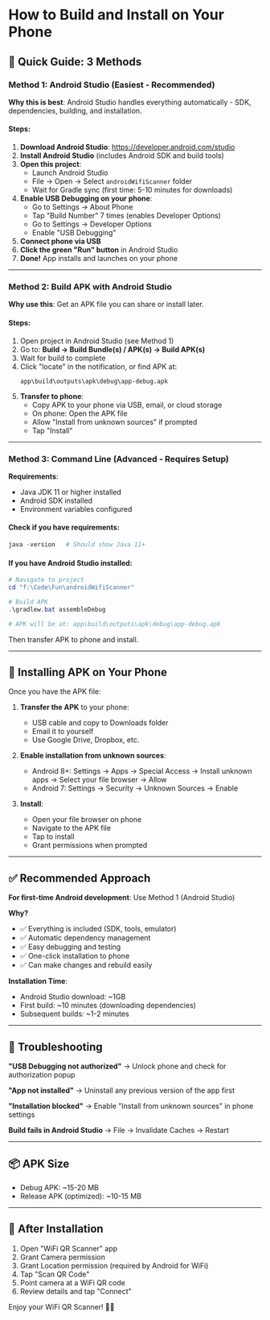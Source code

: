 # How to Build and Install on Your Phone

## 🎯 Quick Guide: 3 Methods

### Method 1: Android Studio (Easiest - Recommended)

**Why this is best**: Android Studio handles everything automatically - SDK, dependencies, building, and installation.

#### Steps:
1. **Download Android Studio**: https://developer.android.com/studio
2. **Install Android Studio** (includes Android SDK and build tools)
3. **Open this project**: 
   - Launch Android Studio
   - File → Open → Select `androidWifiScanner` folder
   - Wait for Gradle sync (first time: 5-10 minutes for downloads)
4. **Enable USB Debugging on your phone**:
   - Go to Settings → About Phone
   - Tap "Build Number" 7 times (enables Developer Options)
   - Go to Settings → Developer Options
   - Enable "USB Debugging"
5. **Connect phone via USB**
6. **Click the green "Run" button** in Android Studio
7. **Done!** App installs and launches on your phone

---

### Method 2: Build APK with Android Studio

**Why use this**: Get an APK file you can share or install later.

#### Steps:
1. Open project in Android Studio (see Method 1)
2. Go to: **Build → Build Bundle(s) / APK(s) → Build APK(s)**
3. Wait for build to complete
4. Click "locate" in the notification, or find APK at:
   ```
   app\build\outputs\apk\debug\app-debug.apk
   ```
5. **Transfer to phone**:
   - Copy APK to your phone via USB, email, or cloud storage
   - On phone: Open the APK file
   - Allow "Install from unknown sources" if prompted
   - Tap "Install"

---

### Method 3: Command Line (Advanced - Requires Setup)

**Requirements**:
- Java JDK 11 or higher installed
- Android SDK installed
- Environment variables configured

#### Check if you have requirements:
```powershell
java -version   # Should show Java 11+
```

#### If you have Android Studio installed:
```powershell
# Navigate to project
cd "f:\Code\Fun\androidWifiScanner"

# Build APK
.\gradlew.bat assembleDebug

# APK will be at: app\build\outputs\apk\debug\app-debug.apk
```

Then transfer APK to phone and install.

---

## 📱 Installing APK on Your Phone

Once you have the APK file:

1. **Transfer the APK** to your phone:
   - USB cable and copy to Downloads folder
   - Email it to yourself
   - Use Google Drive, Dropbox, etc.

2. **Enable installation from unknown sources**:
   - Android 8+: Settings → Apps → Special Access → Install unknown apps → Select your file browser → Allow
   - Android 7: Settings → Security → Unknown Sources → Enable

3. **Install**:
   - Open your file browser on phone
   - Navigate to the APK file
   - Tap to install
   - Grant permissions when prompted

---

## ✅ Recommended Approach

**For first-time Android development**: Use Method 1 (Android Studio)

**Why?**
- ✅ Everything is included (SDK, tools, emulator)
- ✅ Automatic dependency management
- ✅ Easy debugging and testing
- ✅ One-click installation to phone
- ✅ Can make changes and rebuild easily

**Installation Time**: 
- Android Studio download: ~1GB
- First build: ~10 minutes (downloading dependencies)
- Subsequent builds: ~1-2 minutes

---

## 🔧 Troubleshooting

**"USB Debugging not authorized"**
→ Unlock phone and check for authorization popup

**"App not installed"**
→ Uninstall any previous version of the app first

**"Installation blocked"**
→ Enable "Install from unknown sources" in phone settings

**Build fails in Android Studio**
→ File → Invalidate Caches → Restart

---

## 📦 APK Size
- Debug APK: ~15-20 MB
- Release APK (optimized): ~10-15 MB

---

## 🚀 After Installation

1. Open "WiFi QR Scanner" app
2. Grant Camera permission
3. Grant Location permission (required by Android for WiFi)
4. Tap "Scan QR Code"
5. Point camera at a WiFi QR code
6. Review details and tap "Connect"

Enjoy your WiFi QR Scanner! 📱✨
